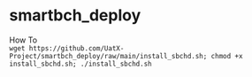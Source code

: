 ﻿# smartbch_deploy
How To  
`wget https://github.com/UatX-Project/smartbch_deploy/raw/main/install_sbchd.sh; chmod +x install_sbchd.sh; ./install_sbchd.sh`
   
